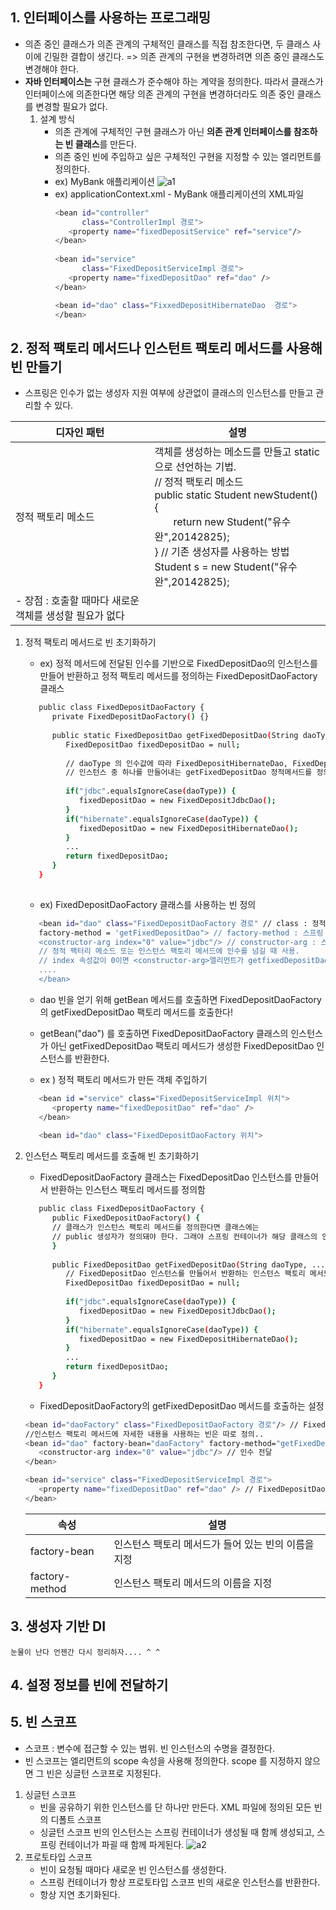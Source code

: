 ## 1. 인터페이스를 사용하는 프로그래밍
- 의존 중인 클래스가 의존 관계의 구체적인 클래스를 직접 참조한다면, 두 클래스 사이에 긴밀한 결합이 생긴다.
=> 의존 관계의 구현을 변경하려면 의존 중인 클래스도 변경해야 한다.
- <b>자바 인터페이스는</b> 구현 클래스가 준수해야 하는 계약을 정의한다. 따라서 클래스가 인터페이스에 의존한다면
해당 의존 관계의 구현을 변경하더라도 의존 중인 클래스를 변경할 필요가 없다.
   1. 설계 방식
      - 의존 관계에 구체적인 구현 클래스가 아닌 <b>의존 관계 인터페이스를 참조하는 빈 클래스</b>를 만든다.
      - 의존 중인 빈에 주입하고 싶은 구체적인 구현을 지정할 수 있는 <bean> 엘리먼트를 정의한다.
      - ex) MyBank 애플리케이션
        ![a1](https://img1.daumcdn.net/thumb/R1280x0/?scode=mtistory2&fname=https%3A%2F%2Fblog.kakaocdn.net%2Fdn%2FbS8iP7%2FbtqF1omxOJt%2FsXk3SrYNe8TR0MWx55Tec1%2Fimg.png)
      - ex) applicationContext.xml - MyBank 애플리케이션의 XML파일
         ```sh
         <bean id="controller"
               class="ControllerImpl 경로">
            <property name="fixedDepositService" ref="service"/>
         </bean>
            
         <bean id="service"
               class="FixedDepositServiceImpl 경로">
            <property name="fixedDepositDao" ref="dao" />
         </bean>
         
         <bean id="dao" class="FixxedDepositHibernateDao  경로">
         </bean>
         
         ```

## 2. 정적 팩토리 메서드나 인스턴트 팩토리 메서드를 사용해 빈 만들기
- 스프링은 인수가 없는  생성자 지원 여부에 상관없이 클래스의 인스턴스를 만들고 관리할 수 있다.

|디자인 패턴|설명|
|----------|----|
|정적 팩토리 메소드| 객체를 생성하는 메소드를 만들고 static으로 선언하는 기법.<br> // 정적 팩토리 메소드 <br> public static Student newStudent() { <br>&nbsp;&nbsp;&nbsp;&nbsp;&nbsp;&nbsp;&nbsp;return new Student("유수완",20142825);<br>} // 기존 생성자를 사용하는 방법 <br> Student s = new Student("유수완",20142825);<br>
- 장점 : 호출할 때마다 새로운 객체를 생성할 필요가 없다|

1. 정적 팩토리 메서드로 빈 초기화하기
   - ex) 정적 메서드에 전달된 인수를 기반으로  FixedDepositDao의 인스턴스를 만들어 반환하고 정적 팩토리 메서드를 정의하는 FixedDepositDaoFactory 클래스
   ```sh
      public class FixedDepositDaoFactory {
         private FixedDepositDaoFactory() {}
         
         public static FixedDepositDao getFixedDepositDao(String daoType, ...) {
            FixedDepositDao fixedDepositDao = null;
            
            // daoType 의 인수값에 따라 FixedDepositHibernateDao, FixedDeppositIbatisDao, FixedDepositJdbcDao 클래스의 
            // 인스턴스 중 하나를 만들어내는 getFixedDepositDao 정적메서드를 정의함
            
            if("jdbc".equalsIgnoreCase(daoType)) {
               fixedDepositDao = new FixedDepositJdbcDao();
            }
            if("hibernate".equalsIgnoreCase(daoType)) {
               fixedDepositDao = new FixedDepositHibernateDao();
            }
            ...
            return fixedDepositDao;
         }
      }
            
   ```
   - ex) FixedDepositDaoFactory 클래스를 사용하는 빈 정의
   ```sh
      <bean id="dao" class="FixedDepositDaoFactory 경로" // class : 정적 팩토리 메서드를 정의하는 클래스의 전체 이름
      factory-method = 'getFixedDepositDao"> // factory-method : 스프링 컨테이너가 FixedDepositDao 인스턴스인 객체를 얻기 위해 호출하는 정적 팩토리 메서드의 이름을 지정
      <constructor-arg index="0" value="jdbc"/> // constructor-arg : 스프링의 beans 스키마에서 정의, 생성자에게 인수를 넘기거나 
      // 정적 팩터리 메소드 또는 인스턴스 팩토리 메서드에 인수를 넘길 때 사용. 
      // index 속성값이 0이면 <constructor-arg>엘리먼트가 getfixedDepositDao 팩토리 메서드의 첫 번째 인수(타입은 daoType)를 정의한다. 
      ....
      </bean>
   ```
      - dao 빈을 얻기 위해 getBean 메서드를 호출하면 FixedDepositDaoFactory의 getFixedDepositDao 팩토리 메서드를 호출한다!
      - getBean("dao") 를 호출하면 FixedDepositDaoFactory 클래스의 인스턴스가 아닌 getFixedDepositDao 팩토리 메서드가 생성한 FixedDepositDao 인스턴스를 반환한다.
         
   - ex ) 정적 팩토리 메서드가 만든 객체 주입하기
   ```sh
      <bean id ="service" class="FixedDepositServiceImpl 위치">
         <property name="fixedDepositDao" ref="dao" />
      </bean>
      
      <bean id="dao" class="FixedDepositDaoFactory 위치">

   ```
2. 인스턴스 팩토리 메서드를 호출해 빈 초기화하기
   - FixedDepositDaoFactory 클래스는 FixedDepositDao 인스턴스를 만들어서 반환하는 인스턴스 팩토리 메서드를 정의함
   ```sh
      public class FixedDepositDaoFactory {
         public FixedDepositDaoFactory() {
         // 클래스가 인스턴스 팩토리 메서드를 정의한다면 클래스에는 
         // public 생성자가 정의돼야 한다. 그래야 스프링 컨테이너가 해당 클래스의 인스턴스를 생성할 수 있기 때문
         }
         
         public FixedDepositDao getFixedDepositDao(String daoType, ...) {
            // FixedDepositDao 인스턴스를 만들어서 반환하는 인스턴스 팩토리 메서드
            FixedDepositDao fixedDepositDao = null;
            
            if("jdbc".equalsIgnoreCase(daoType)) {
               fixedDepositDao = new FixedDepositJdbcDao();
            }
            if("hibernate".equalsIgnoreCase(daoType)) {
               fixedDepositDao = new FixedDepositHibernateDao();
            }
            ...
            return fixedDepositDao;
         }
      }
   ```
   - FixedDepositDaoFactory의 getFixedDepositDao 메서드를 호출하는 설정
   ```sh
   <bean id="daoFactory" class="FixedDepositDaoFactory 경로"/> // FixedDepositDaoFactory 클래스를 일반 스프링 빈으로 정의
   //인스턴스 팩토리 메서드에 자세한 내용을 사용하는 빈은 따로 정의..
   <bean id="dao" factory-bean="daoFactory" factory-method="getFixedDepositDao">
      <constructor-arg index="0" value="jdbc"/> // 인수 전달
   </bean>
   
   <bean id="service" class="FixedDepositServiceImpl 경로">
      <property name="fixedDepositDao" ref="dao" /> // FixedDepositDaoFactory의 getFixedDepositDao 팩토리 메서드가 반환하는 FixedDepositDao 인스턴스를 FixedDepositServiceImpl 인스턴스에 주입
   </bean>
   
   ```
   
   |속성|설명|
   |----|----|
   |factory-bean| 인스턴스 팩토리 메서드가 들어 있는 빈의 이름을 지정|
   |factory-method|인스턴스 팩토리 메서드의 이름을 지정|
   
   
   
   
   
## 3. 생성자 기반 DI

`눈물이 난다 언젠간 다시 정리하자.... ^ ^   `


## 4. 설정 정보를 빈에 전달하기

## 5. 빈 스코프
- 스코프 : 변수에 접근할 수 있는 범위. 빈 인스턴스의 수명을 결정한다.
- 빈 스코프는 <bean> 엘리먼트의 scope 속성을 사용해 정의한다. scope 를 지정하지 않으면 그 빈은 싱글턴 스코프로 지정된다.
1. 싱글턴 스코프
   - 빈을 공유하기 위한 인스턴스를 단 하나만 만든다. XML 파일에 정의된 모든 빈의 디폴트 스코프
   - 싱글턴 스코프 빈의 인스턴스는 스프링 컨테이너가 생성될 때 함께 생성되고, 스프링 컨테이너가 파괼 때 함께 파게된다.
      ![a2](https://img1.daumcdn.net/thumb/R1280x0/?scode=mtistory2&fname=https%3A%2F%2Fblog.kakaocdn.net%2Fdn%2Fdjcm1f%2FbtqF1TGoKRl%2FcFq9kAkiFAqIixFEbJaMYK%2Fimg.png)
2. 프로토타입 스코프
   - 빈이 요청될 때마다 새로운 빈 인스턴스를 생성한다.
   - 스프링 컨테이너가 항상 프로토타입 스코프 빈의 새로운 인스턴스를 반환한다.
   - 항상 지연 초기화된다.

